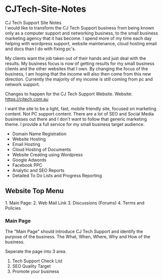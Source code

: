 # CJTech-Site-Notes
CJ Tech Support Site Notes<br />
I would like to transform the CJ Tech Support business from being known only as a computer support and networking business, to the small business marketing agency that it has become. I spend more of my time each day helping with wordpress support, website maintenance, cloud hosting email and docs than I do with fixing pc's.

My clients want the job taken out of their hands and just deal with the results. My business focus is now of getting results for my small business clients and the other websites that I own. By changing the focus of the business, I am hoping that the income will also then come from this new direction. Currently the majority of my income is still coming from pc and network support.

Changes to happen for the CJ Tech Support Website.
Website: https://cjtech.com.au

I want the site to be a light, fast, mobile friendly site, focused on marketing content. Not PC support content.
There are a lot of SEO and Social Media businesses out there and I don't want to follow that generic marketing theme. I provide a full service for my small business target audience.

<ul>
<li>Domain Name Registration</li>
<li>Website Hosting</li>
<li>Email Hosting</li>
<li>Cloud Hosting of Documents</li>
<li>Website Creating using Wordpress</li>
<li>Google Adwords</li>
<li>Facebook PPC</li>
<li>Analytic and SEO Reports</li>
<li>Detailed To Do Lists and Progress Reporting</li>
</ul>

<h2>Website Top Menu</h2>
1. Main Page:
2. Web Mail Link
3. Discussions (Forums)
4. Terms and Policies

<h3>Main Page</h3>
The "Main Page" should introduce CJ Tech Support and identify the purpose of the business. 
The What, When, Where, Why and How of the business.

Seperate the page into 3 area.
1. Tech Support Check List
2. SEO Quality Target
3. Promote your business


